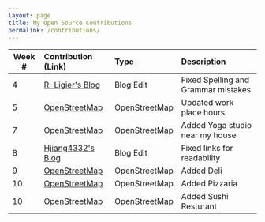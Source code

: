 ```yaml
---
layout: page
title: My Open Source Contributions
permalink: /contributions/
---
```


<!--
Type of the contribution should be "Wikipedia edit", "OpenStreet Map feature", "Project Documentation", "Project Code", "Blog Edit", etc.

The description should include a brief summary of what you did.

Replace the first row below with your contribution.

-->





| Week #       | Contribution (Link)  | Type  | Description |
|---|:---|:---|:---|
|  4   | <a href = 'https://github.com/hunter-college-ossd-fall-2019/R-Ligier-weekly/pull/3'>R-Ligier's Blog</a>   | Blog Edit    |   Fixed Spelling and Grammar mistakes   |
|   5  | <a href = 'https://www.openstreetmap.org/changeset/74403697#map=13/40.7601/-73.9668'> OpenStreetMap </a>    |  OpenStreetMap   |   Updated work place hours  |
| 7 | <a href = 'https://www.openstreetmap.org/changeset/76276932'>OpenStreetMap </a> | OpenStreetMap | Added Yoga studio near my house |
|  8   |  <a href = 'https://github.com/hunter-college-ossd-fall-2019/hjiang4332-weekly/pull/3'>Hjiang4332's Blog</a>|  Blog Edit   |   Fixed links for readability   |
| 9| <a href = 'https://www.openstreetmap.org/changeset/76277049#map=19/40.62380/-74.00408'> OpenStreetMap </a> | OpenStreetMap | Added Deli |
| 10 | <a href = 'https://www.openstreetmap.org/changeset/76280837'> OpenStreetMap </a> | OpenStreetMap | Added Pizzaria |
| 10 | <a href = 'https://www.openstreetmap.org/changeset/76280878'> OpenStreetMap </a> | OpenStreetMap | Added Sushi Resturant |

